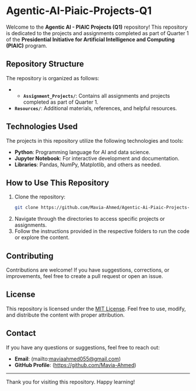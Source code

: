 # Agentic-AI-Piaic-Projects-Q1

Welcome to the **Agentic AI - PIAIC Projects (Q1)** repository! This repository is dedicated to the projects and assignments completed as part of Quarter 1 of the **Presidential Initiative for Artificial Intelligence and Computing (PIAIC)** program.

## Repository Structure

The repository is organized as follows:

- - **`Assignment_Projects/`**: Contains all assignments and projects completed as part of Quarter 1.
- **`Resources/`**: Additional materials, references, and helpful resources.

## Technologies Used

The projects in this repository utilize the following technologies and tools:

- **Python**: Programming language for AI and data science.
- **Jupyter Notebook**: For interactive development and documentation.
- **Libraries**: Pandas, NumPy, Matplotlib, and others as needed.

## How to Use This Repository

1. Clone the repository:
   ```bash
   git clone https://github.com/Mavia-Ahmed/Agentic-Ai-Piaic-Projects-Q1.git
   ```
2. Navigate through the directories to access specific projects or assignments.
3. Follow the instructions provided in the respective folders to run the code or explore the content.

## Contributing

Contributions are welcome! If you have suggestions, corrections, or improvements, feel free to create a pull request or open an issue.

## License

This repository is licensed under the [MIT License](LICENSE). Feel free to use, modify, and distribute the content with proper attribution.

## Contact

If you have any questions or suggestions, feel free to reach out:

- **Email**: (mailto:maviaahmed055@gmail.com)
- **GitHub Profile**: (https://github.com/Mavia-Ahmed)

---
Thank you for visiting this repository. Happy learning!
